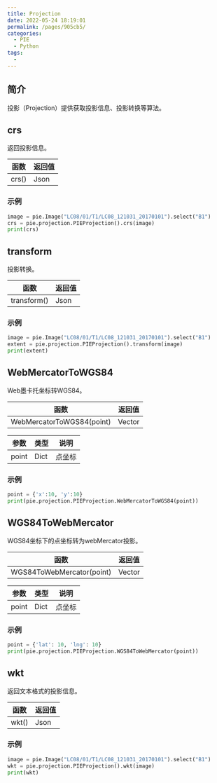 ```yaml
---
title: Projection
date: 2022-05-24 18:19:01
permalink: /pages/905cb5/
categories:
  - PIE
  - Python
tags:
  - 
---
```

## 简介

投影（Projection）提供获取投影信息、投影转换等算法。

## crs
返回投影信息。

| 函数  | 返回值 |
| ----- | ------ |
| crs() | Json   |

### 示例
```python
image = pie.Image("LC08/01/T1/LC08_121031_20170101").select("B1")
crs = pie.projection.PIEProjection().crs(image)
print(crs)
```

## transform
投影转换。

| 函数        | 返回值 |
| ----------- | ------ |
| transform() | Json   |

### 示例
```python
image = pie.Image("LC08/01/T1/LC08_121031_20170101").select("B1")
extent = pie.projection.PIEProjection().transform(image)
print(extent)
```

## WebMercatorToWGS84
Web墨卡托坐标转WGS84。

| 函数                      | 返回值 |
| ------------------------- | ------ |
| WebMercatorToWGS84(point) | Vector |

| 参数  | 类型 | 说明   |
| ----- | ---- | ------ |
| point | Dict | 点坐标 |

### 示例
```python
point = {'x':10, 'y':10}
print(pie.projection.PIEProjection.WebMercatorToWGS84(point))
```

## WGS84ToWebMercator
WGS84坐标下的点坐标转为webMercator投影。

| 函数                      | 返回值 |
| ------------------------- | ------ |
| WGS84ToWebMercator(point) | Vector |

| 参数  | 类型 | 说明   |
| ----- | ---- | ------ |
| point | Dict | 点坐标 |

### 示例
```python
point = {'lat': 10, 'lng': 10}
print(pie.projection.PIEProjection.WGS84ToWebMercator(point))
```

## wkt
返回文本格式的投影信息。

| 函数  | 返回值 |
| ----- | ------ |
| wkt() | Json   |

### 示例
```python
image = pie.Image("LC08/01/T1/LC08_121031_20170101").select("B1")
wkt = pie.projection.PIEProjection().wkt(image)
print(wkt)
```